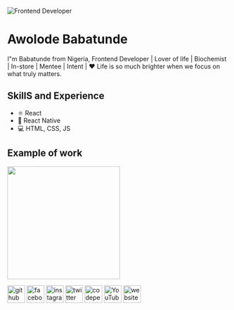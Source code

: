 ![Frontend Developer](https://github.com/tundemanias/tundemanias/blob/main/background%20image.png)

# Awolode Babatunde
I"m Babatunde from Nigeria, Frontend Developer |  Lover of life    |  Biochemist    |  In-store   |  Mentee  |   Intent   |  ❤ Life is so much brighter when we focus on what truly matters.

## SkillS and Experience
* ⚛ React
* 📱 React Native
* 💻 HTML, CSS, JS

## Example of work
<img src="https://github.com/tundemanias/tundemanias/blob/main/business%20card.gif" width="256">

[<img src='https://cdn.jsdelivr.net/npm/simple-icons@3.0.1/icons/github.svg' alt='github' height='40'>](https://github.com/https://github.com/tundemanias)  [<img src='https://cdn.jsdelivr.net/npm/simple-icons@3.0.1/icons/facebook.svg' alt='facebook' height='40'>](https://www.facebook.com/https://www.facebook.com/Tundemanias)  [<img src='https://cdn.jsdelivr.net/npm/simple-icons@3.0.1/icons/instagram.svg' alt='instagram' height='40'>](https://www.instagram.com/https://www.instagram.com/tunde_mania//)  [<img src='https://cdn.jsdelivr.net/npm/simple-icons@3.0.1/icons/twitter.svg' alt='twitter' height='40'>](https://twitter.com/https://twitter.com/Tunde_mania)  [<img src='https://cdn.jsdelivr.net/npm/simple-icons@3.0.1/icons/codepen.svg' alt='codepen' height='40'>](https://codepen.io/https://codepen.io/tundemanias)  [<img src='https://cdn.jsdelivr.net/npm/simple-icons@3.0.1/icons/youtube.svg' alt='YouTube' height='40'>](https://www.youtube.com/channel/awolodebabatunde)  [<img src='https://cdn.jsdelivr.net/npm/simple-icons@3.0.1/icons/icloud.svg' alt='website' height='40'>](https://github.com/tundemanias)  

